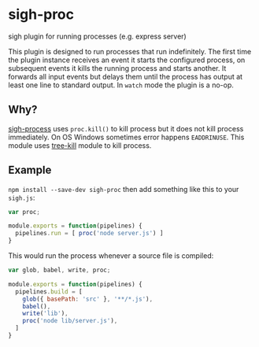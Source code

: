 # sigh-proc
sigh plugin for running processes (e.g. express server)

This plugin is designed to run processes that run indefinitely. The first time the plugin instance receives an event it starts the configured process, on subsequent events it kills the running process and starts another. It forwards all input events but delays them until the process has output at least one line to standard output. In `watch` mode the plugin is a no-op.

## Why?
[sigh-process](https://github.com/sighjs/sigh-process) uses `proc.kill()` to kill process
but it does not kill process immediately. On OS Windows sometimes error happens `EADDRINUSE`.
This module uses [tree-kill](https://www.npmjs.com/package/tree-kill) module to kill process.

## Example

`npm install --save-dev sigh-proc` then add something like this to your `sigh.js`:
```javascript
var proc;

module.exports = function(pipelines) {
  pipelines.run = [ proc('node server.js') ]
}
```

This would run the process whenever a source file is compiled:
```javascript
var glob, babel, write, proc;

module.exports = function(pipelines) {
  pipelines.build = [
    glob({ basePath: 'src' }, '**/*.js'),
    babel(),
    write('lib'),
    proc('node lib/server.js'),
  ]
}
```